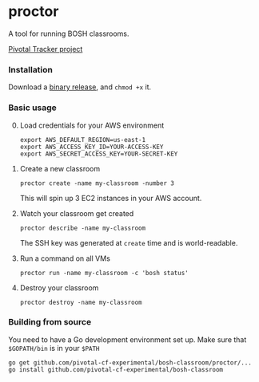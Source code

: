 # proctor
A tool for running BOSH classrooms.

[Pivotal Tracker project](https://www.pivotaltracker.com/n/projects/1434846)

### Installation
Download a [binary release](https://github.com/pivotal-cf-experimental/bosh-classroom/releases), and `chmod +x` it. 


### Basic usage
0. Load credentials for your AWS environment
    ```
    export AWS_DEFAULT_REGION=us-east-1
    export AWS_ACCESS_KEY_ID=YOUR-ACCESS-KEY
    export AWS_SECRET_ACCESS_KEY=YOUR-SECRET-KEY
    ```
    
0. Create a new classroom
    ```
    proctor create -name my-classroom -number 3
    ```
    This will spin up 3 EC2 instances in your AWS account.
    
0. Watch your classroom get created
    ```
    proctor describe -name my-classroom
    ```
    The SSH key was generated at `create` time and is world-readable.

0. Run a command on all VMs
    ```
    proctor run -name my-classroom -c 'bosh status'
    ```

0. Destroy your classroom
    ```
    proctor destroy -name my-classroom
    ```
    

### Building from source
You need to have a Go development environment set up.  Make sure that `$GOPATH/bin` is in your `$PATH`
```
go get github.com/pivotal-cf-experimental/bosh-classroom/proctor/...
go install github.com/pivotal-cf-experimental/bosh-classroom
```    
